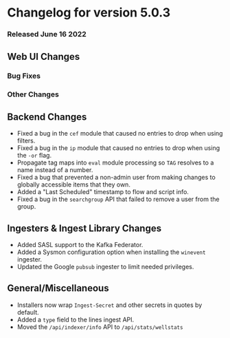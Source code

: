 # Changelog for version 5.0.3

### Released June 16 2022

## Web UI Changes

### Bug Fixes


### Other Changes


## Backend Changes

* Fixed a bug in the `cef` module that caused no entries to drop when using filters.
* Fixed a bug in the `ip` module that caused no entries to drop when using the `-or` flag.
* Propagate tag maps into `eval` module processing so `TAG` resolves to a name instead of a number.
* Fixed a bug that prevented a non-admin user from making changes to globally accessible items that they own.
* Added a "Last Scheduled" timestamp to flow and script info.
* Fixed a bug in the `searchgroup` API that failed to remove a user from the group.

## Ingesters & Ingest Library Changes

* Added SASL support to the Kafka Federator. 
* Added a Sysmon configuration option when installing the `winevent` ingester.
* Updated the Google `pubsub` ingester to limit needed privileges. 


## General/Miscellaneous

* Installers now wrap `Ingest-Secret` and other secrets in quotes by default.
* Added a `type` field to the lines ingest API.
* Moved the `/api/indexer/info` API to `/api/stats/wellstats`
